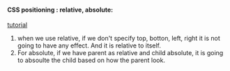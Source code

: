 #### CSS positioning : relative, absolute:
[tutorial](https://dzone.com/articles/css-position-relative-vs-position-absolute)
1. when we use relative, if we don't specify top, botton, left, right it is not going to have any effect. And it is relative
to itself. 
2. For absolute, if we have parent as relative and child absolute, it is going to absoulte the child based on how the parent 
look.

